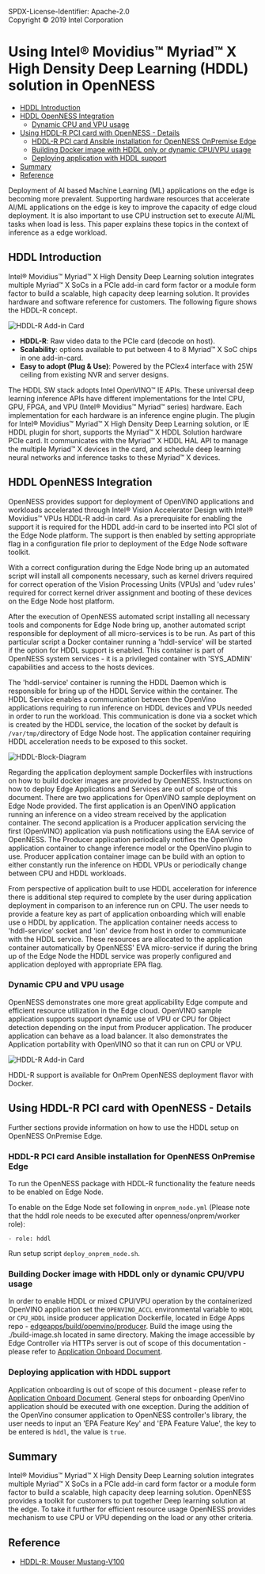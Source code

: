 SPDX-License-Identifier: Apache-2.0    
Copyright © 2019 Intel Corporation    

# Using Intel® Movidius™ Myriad™ X High Density Deep Learning (HDDL) solution in OpenNESS 

* [HDDL Introduction](#hddl-introduction)  
* [HDDL OpenNESS Integration](#hddl-openness-integration)
  * [Dynamic CPU and VPU usage](#dynamic-cpu-and-vpu-usage)
* [Using HDDL-R PCI card with OpenNESS - Details](#using-hddl-r-pci-card-with-openness---details)
  * [HDDL-R PCI card Ansible installation for OpenNESS OnPremise Edge](#hddl-r-pci-card-ansible-installation-for-openness-onpremise-edge)
  * [Building Docker image with HDDL only or dynamic CPU/VPU usage](#building-docker-image-with-hddl-only-or-dynamic-cpu/vpu-usage)
  * [Deploying application with HDDL support](#deploying-application-with-hddl-support)
* [Summary](#summary) 
* [Reference](#reference) 

Deployment of AI based Machine Learning (ML) applications on the edge is becoming more prevalent. Supporting hardware resources that accelerate AI/ML applications on the edge is key to improve the capacity of edge cloud deployment. It is also important to use CPU instruction set to execute AI/ML tasks when load is less. This paper explains these topics in the context of inference as a edge workload. 

## HDDL Introduction
Intel® Movidius™ Myriad™ X High Density Deep Learning solution integrates multiple Myriad™ X SoCs in a PCIe add-in card form factor or a module form factor to build a scalable, high capacity deep learning solution. It provides hardware and software reference for customers. The following figure shows the HDDL-R concept.

![HDDL-R Add-in Card](hddl-images/openness_HDDL.png)

- <b>HDDL-R</b>: Raw video data to the PCIe card (decode on host).
- <b>Scalability</b>: options available to put between 4 to 8 Myriad™ X SoC chips in one add-in-card.
- <b>Easy to adopt (Plug & Use)</b>: Powered by the PCIex4 interface with 25W ceiling from existing NVR and server designs.

The HDDL SW stack adopts Intel OpenVINO™ IE APIs. These universal deep learning inference APIs have different implementations for the Intel CPU, GPU, FPGA, and VPU (Intel® Movidius™ Myriad™ series) hardware.
Each implementation for each hardware is an inference engine plugin.
The plugin for Intel® Movidius™ Myriad™ X High Density Deep Learning solution, or IE HDDL plugin for short, supports the Myriad™ X HDDL Solution hardware PCIe card. It communicates with the Myriad™ X HDDL HAL API to manage the multiple Myriad™ X devices in the card, and schedule deep learning neural networks and inference tasks to these Myriad™ X devices.

## HDDL OpenNESS Integration

OpenNESS provides support for deployment of OpenVINO applications and workloads accelerated through Intel® Vision Accelerator Design with Intel® Movidius™ VPUs HDDL-R add-in card. As a prerequisite for enabling the support it is required for the HDDL add-in card to be inserted into PCI slot of the Edge Node platform. The support is then enabled by setting appropriate flag in a configuration file prior to deployment of the Edge Node software toolkit.

With a correct configuration during the Edge Node bring up an automated script will install all components necessary, such as kernel drivers required for correct operation of the Vision Processing Units (VPUs) and 'udev rules' required for correct kernel driver assignment and booting of these devices on the Edge Node host platform.

After the execution of OpenNESS automated script installing all necessary tools and components for Edge Node bring up, another automated script responsible for deployment of all micro-services is to be run. As part of this particular script a Docker container running a 'hddl-service' will be started if the option for HDDL support is enabled. This container is part of OpenNESS system services - it is a privileged container with 'SYS_ADMIN' capabilities and access to the hosts devices.

The 'hddl-service' container is running the HDDL Daemon which is responsible for bring up of the HDDL Service within the container. The HDDL Service enables a communication between the OpenVino applications requiring to run inference on HDDL devices and VPUs needed in order to run the workload. This communication is done via a socket which is created by the HDDL service, the location of the socket by default is `/var/tmp/`directory of Edge Node host. The application container requiring HDDL acceleration needs to be exposed to this socket.

![HDDL-Block-Diagram](hddl-images/hddlservice.png)

Regarding the application deployment sample Dockerfiles with instructions on how to build docker images are provided by OpenNESS. Instructions on how to deploy Edge Applications and Services are out of scope of this document. There are two applications for OpenVINO sample deployment on Edge Node provided. The first application is an OpenVINO application running an inference on a video stream received by the application container. The second application is a Producer application servicing the first (OpenVINO) application via push notifications using the EAA service of OpenNESS. The Producer application periodically notifies the OpenVino application container to change inference model or the OpenVino plugin to use.
Producer application container image can be build with an option to either constantly run the inference on HDDL VPUs or periodically change between CPU and HDDL workloads.

From perspective of application built to use HDDL acceleration for inference there is additional step required to complete by the user during application deployment in comparison to an inference run on CPU. The user needs to provide a feature key as part of application onboarding which will enable use o HDDL by application. The application container needs access to 'hddl-service' socket and 'ion' device from host in order to communicate with the HDDL service. These resources are allocated to the application container automatically by OpenNESS' EVA micro-service if during the bring up of the Edge Node the HDDL service was properly configured and application deployed with appropriate EPA flag.

### Dynamic CPU and VPU usage
OpenNESS demonstrates one more great applicability Edge compute and efficient resource utilization in the Edge cloud. OpenVINO sample application supports support dynamic use of VPU or CPU for Object detection depending on the input from Producer application. The producer application can behave as a load balancer. It also demonstrates the Application portability with OpenVINO so that it can run on CPU or VPU.

![HDDL-R Add-in Card](hddl-images/openness_dynamic.png)

HDDL-R support is available for OnPrem OpenNESS deployment flavor with Docker.

## Using HDDL-R PCI card with OpenNESS - Details
Further sections provide information on how to use the HDDL setup on OpenNESS OnPremise Edge.

### HDDL-R PCI card Ansible installation for OpenNESS OnPremise Edge
To run the OpenNESS package with HDDL-R functionality the feature needs to be enabled on Edge Node.

To enable on the Edge Node set following in `onprem_node.yml` (Please note that the hddl role needs to be executed after openness/onprem/worker role):

```
- role: hddl
```
Run setup script `deploy_onprem_node.sh`.

### Building Docker image with HDDL only or dynamic CPU/VPU usage

In order to enable HDDL or mixed CPU/VPU operation by the containerized OpenVINO application set the `OPENVINO_ACCL` environmental variable to `HDDL` or `CPU_HDDL` inside producer application Dockerfile, located in Edge Apps repo - [edgeapps/build/openvino/producer](https://github.com/open-ness/edgeapps/blob/master/build/openvino/producer/Dockerfile). Build the image using the ./build-image.sh located in same directory. Making the image accessible by Edge Controller via HTTPs server is out of scope of this documentation - please refer to [Application Onboard Document](https://github.com/open-ness/specs/blob/master/doc/applications-onboard/on-premises-applications-onboarding.md).

### Deploying application with HDDL support

Application onboarding is out of scope of this document - please refer to [Application Onboard Document](https://github.com/open-ness/specs/blob/master/doc/applications-onboard/on-premises-applications-onboarding.md). General steps for onboarding OpenVino application should be executed with one exception. During the addition of the OpenVino consumer application to OpenNESS controller's library, the user needs to input an 'EPA Feature Key' and 'EPA Feature Value', the key to be entered is `hddl`, the value is `true`.

## Summary
Intel® Movidius™ Myriad™ X High Density Deep Learning solution integrates multiple Myriad™ X SoCs in a PCIe add-in card form factor or a module form factor to build a scalable, high capacity deep learning solution. OpenNESS provides a toolkit for customers to put together Deep learning solution at the edge. To take it further for efficient resource usage OpenNESS provides mechanism to use CPU or VPU depending on the load or any other criteria.

## Reference 
- [HDDL-R: Mouser Mustang-V100](https://www.mouser.ie/datasheet/2/763/Mustang-V100_brochure-1526472.pdf)  